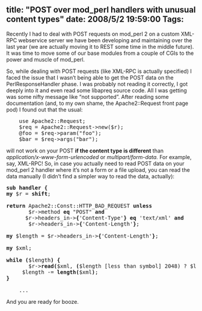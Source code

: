 title: "POST over mod_perl handlers with unusual content types"
date: 2008/5/2 19:59:00
Tags: 
---
<p>Recently I had to deal with POST requests on mod_perl 2 on a custom XML-RPC webservice server we have been developing and maintaining over the last year (we are actually moving it to REST some time in the middle future). It was time to move some of our base modules from a couple of CGIs to the power and muscle of mod_perl.</p>      <p>So, while dealing with POST requests (like XML-RPC is actually specified) I faced the issue that I wasn&#8217;t being able to get the POST data on the PerlResponseHandler phase. I was probably not reading it correctly, I got deeply into it and even read some libapreq source code. All I was getting was some nifty message like &#8220;not supported&#8221;. After reading some documentation (and, to my own shame, the Apache2::Request front page pod) I found out that the usual:</p>
<pre>    use Apache2::Request;<br/>    $req = Apache2::Request-&gt;new($r);<br/>    @foo = $req-&gt;param("foo");<br/>    $bar = $req-&gt;args("bar");</pre>
<p>will not work on your POST <b>if the content type is different</b> than <i>application/x-www-form-urlencoded</i> or <i>multipart/form-data. </i>For example, say, XML-RPC! So, in case you actually need to read POST data on your mod_perl 2 handler where it&#8217;s not a form or a file upload, you can read the data manually (I didn&#8217;t find a simpler way to read the data, actually):</p>
<pre><b>sub handler {</b><br/><b>my</b> $r = <b>shift</b>;<br/><br/><b>return</b> Apache2::Const::HTTP_BAD_REQUEST <b>unless</b><br/>		$r-&gt;method <b>eq</b> "POST" <b>and</b><br/>		$r-&gt;headers_in-&gt;<b>{</b>'Content-Type'<b>}</b> <b>eq</b> 'text/xml' <b>and</b><br/>		$r-&gt;headers_in-&gt;<b>{</b>'Content-Length'<b>}</b>;<br/><br/><b>my</b> $length = $r-&gt;headers_in-&gt;<b>{</b>'Content-Length'<b>}</b>;<br/><br/><b>my</b> $xml;<br/><br/><b>while</b> <b>(</b>$length<b>)</b> <b>{</b><br/>		$r-&gt;<b>read</b><b>(</b>$xml, <b>(</b>$length [less than symbol] 2048) ? $length : 2048<b>)</b>;<br/>		$length -= <b>length</b><b>(</b>$xml<b>)</b>;<br/><b>}</b><br/><br/>	...</pre>
<p>And you are ready for booze. </p>
